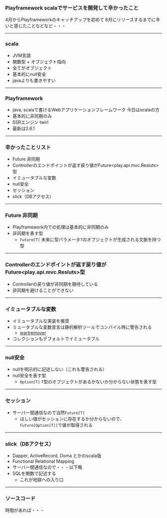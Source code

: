 ### Playframework scalaでサービスを開発して辛かったこと

4月からPlayframeworkのキャッチアップを初めて
6月にリリースするまでに辛いと感じたことなどなど・・・

---
### scala

* JVM言語
* 関数型 + オブジェクト指向
* 全てがオブジェクト
* 基本的にnull安全
* javaよりも書きやすい

---
### Playframework

* java, scalaで書けるWebアプリケーションフレームワーク
  今日はscalaの方
* 基本的に非同期のみ
* SSRエンジン twirl
* 最新は2.6.1

---
### 辛かったことリスト

* Future 非同期
* Controllerのエンドポイントが返す戻り値がFuture<play.api.mvc.Resluts>型
* イミュータブルな変数
* null安全
* セッション
* slick（DBアクセス）

---
### Future 非同期

* Playframework内での処理は基本的に非同期のみ
* 非同期を表す型
  * `Future[T]` 未来に型パラメータ`T`のオブジェクトが生成される文脈を持つ型

---
### Controllerのエンドポイントが返す戻り値がFuture<play.api.mvc.Resluts>型
* Controllerの戻り値が非同期を期待している
* 非同期を避けることができない

---
### イミュータブルな変数
* イミュータブルな実装を推奨
* ミュータブルな変数宣言は静的解析ツールでコンパイル時に警告される
  * [wartremover](https://github.com/wartremover/wartremover)
* コレクションもデフォルトでイミュータブル

---
### null安全
* nullを明示的に記述しない（これも警告される）
* null安全を表す型
  * `Option[T]` `T`型のオブジェクトがあるかないか分からない状態を表す型

---
### セッション
* サーバー間通信なので当然`Future[T]`
  * ほしい値がセッションに存在するか分からないので、`Future[Option[T]]`で値が取得される

---
### slick（DBアクセス）
* Dapper, ActiveRecord, Doma とかのscala版
* Functional Relational Mapping
* サーバー間通信なので・・・以下略
* SQLを関数で記述する
  * これが地獄への入り口

---
### ソースコード
時間があれば・・・
